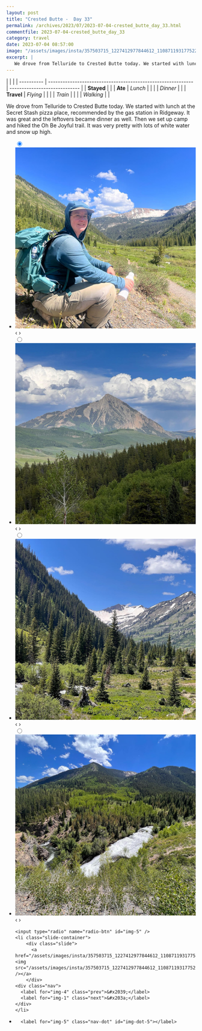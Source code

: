 ```yaml
---
layout: post
title: "Crested Butte -  Day 33"
permalink: /archives/2023/07/2023-07-04-crested_butte_day_33.html
commentfile: 2023-07-04-crested_butte_day_33
category: travel
date: 2023-07-04 08:57:00
image: "/assets/images/insta/357503715_1227412977844612_1108711931775226396_n_17902347500803319.jpg"
excerpt: |
   We drove from Telluride to Crested Butte today. We started with lunch at the Secret Stash pizza place, recommended by the gas station in Ridgeway. It was great and the leftovers became dinner as well. Then we set up camp and hiked the Oh Be Joyful trail. It was very pretty with lots of white water and snow up high.
---
```


|            |                                                              |
| ---------- | ------------------------------------------------------------ | ----------------------------- |
| **Stayed** |  |
| **Ate**    | _Lunch_                                                      |          |
|            | _Dinner_                                                     |          |
| **Travel** | _Flying_                                                     |          |
|            | _Train_                                                      |          |
|            | _Walking_                                                    |          |


 We drove from Telluride to Crested Butte today. We started with lunch at the Secret Stash pizza place, recommended by the gas station in Ridgeway. It was great and the leftovers became dinner as well. Then we set up camp and hiked the Oh Be Joyful trail. It was very pretty with lots of white water and snow up high.


<ul class="slides">
    <input type="radio" name="radio-btn" id="img-1" checked="checked" />
    <li class="slide-container">
        <div class="slide">
          <a href="/assets/images/insta/357745977_1512239939182596_5336884586019891873_n_18003247192736494.jpg"><img src="/assets/images/insta/357745977_1512239939182596_5336884586019891873_n_18003247192736494.jpg" /></a>
        </div>
    <div class="nav">
      <label for="img-5" class="prev">&#x2039;</label>
      <label for="img-2" class="next">&#x203a;</label>
    </div>
    </li>
        <input type="radio" name="radio-btn" id="img-2"  />
    <li class="slide-container">
        <div class="slide">
          <a href="/assets/images/insta/357551155_264913229478249_5519835741439525051_n_18055642603429312.jpg"><img src="/assets/images/insta/357551155_264913229478249_5519835741439525051_n_18055642603429312.jpg" /></a>
        </div>
    <div class="nav">
      <label for="img-1" class="prev">&#x2039;</label>
      <label for="img-3" class="next">&#x203a;</label>
    </div>
    </li>
        <input type="radio" name="radio-btn" id="img-3"  />
    <li class="slide-container">
        <div class="slide">
          <a href="/assets/images/insta/357601548_245636861579482_86033915812696848_n_17990018510120927.jpg"><img src="/assets/images/insta/357601548_245636861579482_86033915812696848_n_17990018510120927.jpg" /></a>
        </div>
    <div class="nav">
      <label for="img-2" class="prev">&#x2039;</label>
      <label for="img-4" class="next">&#x203a;</label>
    </div>
    </li>
        <input type="radio" name="radio-btn" id="img-4"  />
    <li class="slide-container">
        <div class="slide">
          <a href="/assets/images/insta/357637618_524479919803801_6769068181874516620_n_18023764330585448.jpg"><img src="/assets/images/insta/357637618_524479919803801_6769068181874516620_n_18023764330585448.jpg" /></a>
        </div>
    <div class="nav">
      <label for="img-3" class="prev">&#x2039;</label>
      <label for="img-5" class="next">&#x203a;</label>
    </div>
    </li>
    
    <input type="radio" name="radio-btn" id="img-5" />
    <li class="slide-container">
        <div class="slide">
          <a href="/assets/images/insta/357503715_1227412977844612_1108711931775226396_n_17902347500803319.jpg"><img src="/assets/images/insta/357503715_1227412977844612_1108711931775226396_n_17902347500803319.jpg" /></a>
        </div>
    <div class="nav">
      <label for="img-4" class="prev">&#x2039;</label>
      <label for="img-1" class="next">&#x203a;</label>
    </div>
    </li>
			
<li class="nav-dots">
      <label for="img-1" class="nav-dot" id="img-dot-1"></label>
      <label for="img-2" class="nav-dot" id="img-dot-2"></label>
      <label for="img-3" class="nav-dot" id="img-dot-3"></label>
      <label for="img-4" class="nav-dot" id="img-dot-4"></label>

      <label for="img-5" class="nav-dot" id="img-dot-5"></label>

</li>
</ul>        
             

		